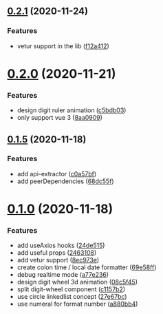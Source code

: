 ## [0.2.1](https://github.com/xiaoluoboding/vue-digit-animation/compare/v0.2.0...v0.2.1) (2020-11-24)


### Features

* vetur support in the lib ([f12a412](https://github.com/xiaoluoboding/vue-digit-animation/commit/f12a41230d455c6846217020e965f346f36d2e46))



# [0.2.0](https://github.com/xiaoluoboding/vue-digit-animation/compare/v0.1.5...v0.2.0) (2020-11-21)


### Features

* design digit ruler animation ([c5bdb03](https://github.com/xiaoluoboding/vue-digit-animation/commit/c5bdb0320d877afaef16f384902e11005b600977))
* only support vue 3 ([8aa0909](https://github.com/xiaoluoboding/vue-digit-animation/commit/8aa09095b69785b0f19c3860acc851500d2bad39))



## [0.1.5](https://github.com/xiaoluoboding/vue-digit-animation/compare/v0.1.0...v0.1.5) (2020-11-18)


### Features

* add api-extractor ([c0a57bf](https://github.com/xiaoluoboding/vue-digit-animation/commit/c0a57bfe8461324e51b429ab229a6cc66385bdc0))
* add peerDependencies ([68dc55f](https://github.com/xiaoluoboding/vue-digit-animation/commit/68dc55fb1bd6408b0bba29d1832eca6430832f4e))



# [0.1.0](https://github.com/xiaoluoboding/vue-digit-animation/compare/2463108900c614a110a815374a260eeff7224b86...v0.1.0) (2020-11-18)


### Features

* add useAxios hooks ([24de515](https://github.com/xiaoluoboding/vue-digit-animation/commit/24de5159abfecfcbd2899f05243795de192daf1b))
* add useful props ([2463108](https://github.com/xiaoluoboding/vue-digit-animation/commit/2463108900c614a110a815374a260eeff7224b86))
* add vetur support ([8ec973e](https://github.com/xiaoluoboding/vue-digit-animation/commit/8ec973eecce7224b9e7003edbfc6f7e653edd016))
* create colon time / local date formatter ([69e58ff](https://github.com/xiaoluoboding/vue-digit-animation/commit/69e58ffab121518ad7e5e89ff8e6604f923788ca))
* debug realtime mode ([a77e236](https://github.com/xiaoluoboding/vue-digit-animation/commit/a77e23685cc0d5dfd7e800f6ae54d5fd0e6aa043))
* design digit wheel 3d animation ([08c5f45](https://github.com/xiaoluoboding/vue-digit-animation/commit/08c5f45574c48c506d718f8c24bdcfa5679103e4))
* split digit-wheel component ([c1157b2](https://github.com/xiaoluoboding/vue-digit-animation/commit/c1157b2a409cd19192e9eab633d9ccd0e3ce058d))
* use circle linkedlist concept ([27e67bc](https://github.com/xiaoluoboding/vue-digit-animation/commit/27e67bc386cde0fc6c70c336e87428e9ef92a49f))
* use numeral for format number ([a880bb4](https://github.com/xiaoluoboding/vue-digit-animation/commit/a880bb4ff81ae20a39b4d78b0db457fed11b6886))



